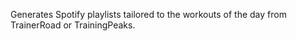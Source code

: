 
Generates Spotify playlists tailored to the workouts of the day from TrainerRoad or TrainingPeaks.
